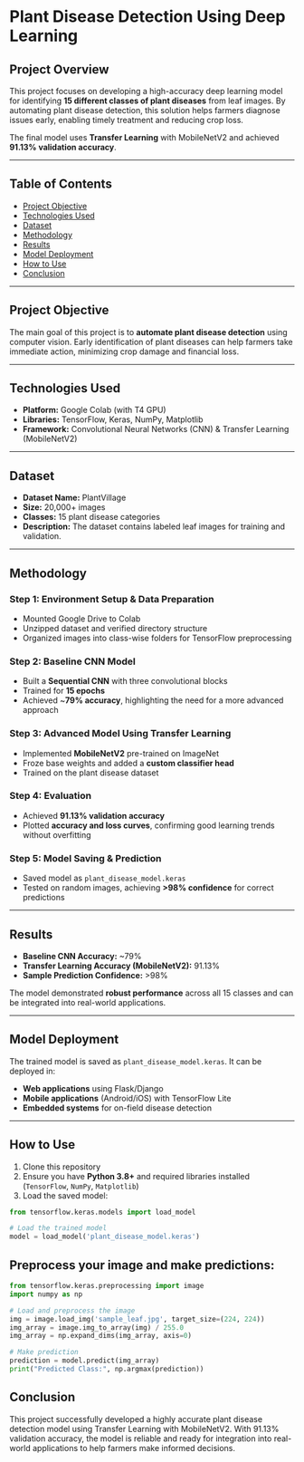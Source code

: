 # Plant Disease Detection Using Deep Learning

## Project Overview
This project focuses on developing a high-accuracy deep learning model for identifying **15 different classes of plant diseases** from leaf images. By automating plant disease detection, this solution helps farmers diagnose issues early, enabling timely treatment and reducing crop loss.  

The final model uses **Transfer Learning** with MobileNetV2 and achieved **91.13% validation accuracy**.

---

## Table of Contents
- [Project Objective](#project-objective)  
- [Technologies Used](#technologies-used)  
- [Dataset](#dataset)  
- [Methodology](#methodology)  
- [Results](#results)  
- [Model Deployment](#model-deployment)  
- [How to Use](#how-to-use)  
- [Conclusion](#conclusion)  

---

## Project Objective
The main goal of this project is to **automate plant disease detection** using computer vision. Early identification of plant diseases can help farmers take immediate action, minimizing crop damage and financial loss.

---

## Technologies Used
- **Platform:** Google Colab (with T4 GPU)  
- **Libraries:** TensorFlow, Keras, NumPy, Matplotlib  
- **Framework:** Convolutional Neural Networks (CNN) & Transfer Learning (MobileNetV2)  

---

## Dataset
- **Dataset Name:** PlantVillage  
- **Size:** 20,000+ images  
- **Classes:** 15 plant disease categories  
- **Description:** The dataset contains labeled leaf images for training and validation.  

---

## Methodology

### Step 1: Environment Setup & Data Preparation
- Mounted Google Drive to Colab  
- Unzipped dataset and verified directory structure  
- Organized images into class-wise folders for TensorFlow preprocessing  

### Step 2: Baseline CNN Model
- Built a **Sequential CNN** with three convolutional blocks  
- Trained for **15 epochs**  
- Achieved ~**79% accuracy**, highlighting the need for a more advanced approach  

### Step 3: Advanced Model Using Transfer Learning
- Implemented **MobileNetV2** pre-trained on ImageNet  
- Froze base weights and added a **custom classifier head**  
- Trained on the plant disease dataset  

### Step 4: Evaluation
- Achieved **91.13% validation accuracy**  
- Plotted **accuracy and loss curves**, confirming good learning trends without overfitting  

### Step 5: Model Saving & Prediction
- Saved model as `plant_disease_model.keras`  
- Tested on random images, achieving **>98% confidence** for correct predictions  

---

## Results
- **Baseline CNN Accuracy:** ~79%  
- **Transfer Learning Accuracy (MobileNetV2):** 91.13%  
- **Sample Prediction Confidence:** >98%  

The model demonstrated **robust performance** across all 15 classes and can be integrated into real-world applications.

---

## Model Deployment
The trained model is saved as `plant_disease_model.keras`. It can be deployed in:

- **Web applications** using Flask/Django  
- **Mobile applications** (Android/iOS) with TensorFlow Lite  
- **Embedded systems** for on-field disease detection  

---

## How to Use
1. Clone this repository  
2. Ensure you have **Python 3.8+** and required libraries installed (`TensorFlow`, `NumPy`, `Matplotlib`)  
3. Load the saved model:  
```python
from tensorflow.keras.models import load_model

# Load the trained model
model = load_model('plant_disease_model.keras')
  ```
## Preprocess your image and make predictions:
```python
from tensorflow.keras.preprocessing import image
import numpy as np

# Load and preprocess the image
img = image.load_img('sample_leaf.jpg', target_size=(224, 224))
img_array = image.img_to_array(img) / 255.0
img_array = np.expand_dims(img_array, axis=0)

# Make prediction
prediction = model.predict(img_array)
print("Predicted Class:", np.argmax(prediction))
  ```
## Conclusion
This project successfully developed a highly accurate plant disease detection model using Transfer Learning with MobileNetV2. With 91.13% validation accuracy, the model is reliable and ready for integration into real-world applications to help farmers make informed decisions.
